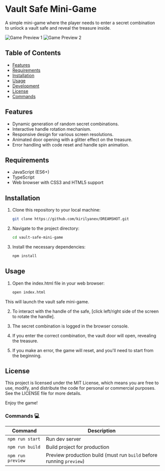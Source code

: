 # Vault Safe Mini-Game

A simple mini-game where the player needs to enter a secret combination to unlock a vault safe and reveal the treasure inside.

![Game Preview 1](public/Preview/vault.jpg)
![Game Preview 2](public/Preview/vaultOpen.jpg)

## Table of Contents

- [Features](#features)
- [Requirements](#requirements)
- [Installation](#installation)
- [Usage](#usage)
- [Development](#development)
- [License](#license)
- [Commands](#commands)

## Features

- Dynamic generation of random secret combinations.
- Interactive handle rotation mechanism.
- Responsive design for various screen resolutions.
- Animated door opening with a glitter effect on the treasure.
- Error handling with code reset and handle spin animation.

## Requirements

- JavaScript (ES6+)
- TypeScript
- Web browser with CSS3 and HTML5 support

## Installation

1. Clone this repository to your local machine:

   ```bash
   git clone https://github.com/kirilyanev/DREAMSHOT.git

2. Navigate to the project directory:

   ```bash
   cd vault-safe-mini-game

3. Install the necessary dependencies:

   ```bash
   npm install
   
## Usage

1. Open the index.html file in your web browser:

   ```bash
   open index.html
   
This will launch the vault safe mini-game.

2. To interact with the handle of the safe, [click left/right side of the screen to rotate the handle].

3. The secret combination is logged in the browser console.

4. If you enter the correct combination, the vault door will open, revealing the treasure.

5. If you make an error, the game will reset, and you'll need to start from the beginning.

## License
This project is licensed under the MIT License, which means you are free to use, modify, and distribute the code for personal or commercial purposes. See the LICENSE file for more details.

Enjoy the game!

### Commands 💻

| Command           | Description                                                          |
| ----------------- | -------------------------------------------------------------------- |
| `npm run start`   | Run dev server                                                       |
| `npm run build`   | Build project for production                                         |
| `npm run preview` | Preview production build (must run `build` before running `preview`) |
